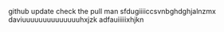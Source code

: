 github update
check the pull man
sfdugiiiiccsvnbghdghjalnzmx
daviuuuuuuuuuuuuuuhxjzk
adfauiiiiixhjkn
